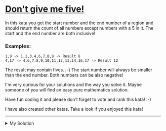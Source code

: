 # [Don't give me five!](https://www.codewars.com/kata/5813d19765d81c592200001a)

In this kata you get the start number and the end number of a region and should return the count of all numbers except numbers with a 5 in it. The start and the end number are both inclusive!

### Examples:

```
1,9 -> 1,2,3,4,6,7,8,9 -> Result 8
4,17 -> 4,6,7,8,9,10,11,12,13,14,16,17 -> Result 12
```

The result may contain fives. ;-)
The start number will always be smaller than the end number. Both numbers can be also negative!

I'm very curious for your solutions and the way you solve it. Maybe someone of you will find an easy pure mathematics solution.

Have fun coding it and please don't forget to vote and rank this kata! :-)

I have also created other katas. Take a look if you enjoyed this kata!

---

<details><summary>My Solution</summary>

```js
function dontGiveMeFive(start, end) {
  const result = []

  for (let i = start; i <= end; i++) {
    if (i.toString().indexOf('5') === -1) result.push(i)
  }

  return result.length
}
```

</details>
